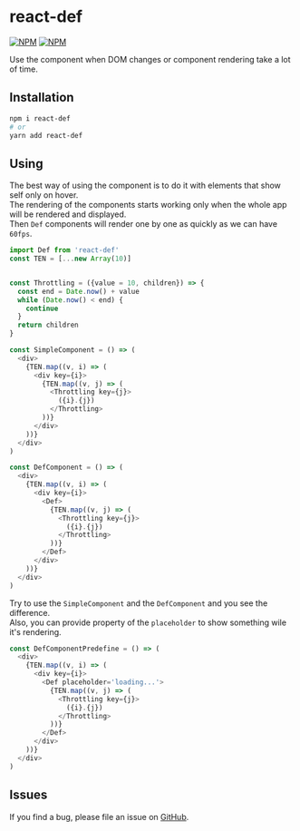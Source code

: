 # react-def
[![NPM](https://img.shields.io/npm/v/react-def.svg)](https://www.npmjs.com/package/react-def) [![NPM](https://img.shields.io/npm/dm/react-def.svg)](https://www.npmjs.com/package/react-def)  

Use the component when DOM changes or component rendering take a lot of time.
## Installation
```bash
npm i react-def
# or
yarn add react-def
```
## Using
The best way of using the component is to do it with elements that show self only on hover.  
The rendering of the components starts working only when the whole app will be rendered and displayed.  
Then `Def` components will render one by one as quickly as we can have `60fps`.
```typescript jsx
import Def from 'react-def'
const TEN = [...new Array(10)]


const Throttling = ({value = 10, children}) => {
  const end = Date.now() + value
  while (Date.now() < end) {
    continue
  }
  return children
}

const SimpleComponent = () => (
  <div>
    {TEN.map((v, i) => (
      <div key={i}>
        {TEN.map((v, j) => (
          <Throttling key={j}>
            ({i}.{j})
          </Throttling>
        ))}
      </div>
    ))}
  </div>
)

const DefComponent = () => (
  <div>
    {TEN.map((v, i) => (
      <div key={i}>
        <Def>
          {TEN.map((v, j) => (
            <Throttling key={j}>
              ({i}.{j})
            </Throttling>
          ))}
        </Def>
      </div>
    ))}
  </div>
)
```
Try to use the `SimpleComponent` and the `DefComponent` and you see the difference.  
Also, you can provide property of the `placeholder` to show something wile it's rendering.
```typescript jsx
const DefComponentPredefine = () => (
  <div>
    {TEN.map((v, i) => (
      <div key={i}>
        <Def placeholder='loading...'>
          {TEN.map((v, j) => (
            <Throttling key={j}>
              ({i}.{j})
            </Throttling>
          ))}
        </Def>
      </div>
    ))}
  </div>
)
```
## Issues
If you find a bug, please file an issue on [GitHub](https://github.com/d8corp/react-def/issues).
